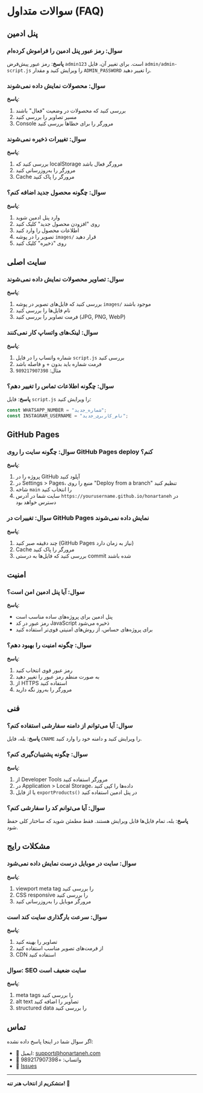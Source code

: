 # سوالات متداول (FAQ)

## پنل ادمین

### سوال: رمز عبور پنل ادمین را فراموش کرده‌ام
**پاسخ**: رمز عبور پیش‌فرض `admin123` است. برای تغییر آن، فایل `admin/admin-script.js` را ویرایش کنید و مقدار `ADMIN_PASSWORD` را تغییر دهید.

### سوال: محصولات نمایش داده نمی‌شوند
**پاسخ**: 
1. بررسی کنید که محصولات در وضعیت "فعال" باشند
2. مسیر تصاویر را بررسی کنید
3. Console مرورگر را برای خطاها بررسی کنید

### سوال: تغییرات ذخیره نمی‌شوند
**پاسخ**:
1. بررسی کنید که localStorage مرورگر فعال باشد
2. مرورگر را به‌روزرسانی کنید
3. Cache مرورگر را پاک کنید

### سوال: چگونه محصول جدید اضافه کنم؟
**پاسخ**:
1. وارد پنل ادمین شوید
2. روی "افزودن محصول جدید" کلیک کنید
3. اطلاعات محصول را وارد کنید
4. تصویر را در پوشه `images/` قرار دهید
5. روی "ذخیره" کلیک کنید

## سایت اصلی

### سوال: تصاویر محصولات نمایش داده نمی‌شوند
**پاسخ**:
1. بررسی کنید که فایل‌های تصویر در پوشه `images/` موجود باشند
2. نام فایل‌ها را بررسی کنید
3. فرمت تصاویر را بررسی کنید (JPG, PNG, WebP)

### سوال: لینک‌های واتساپ کار نمی‌کنند
**پاسخ**:
1. شماره واتساپ را در فایل `script.js` بررسی کنید
2. فرمت شماره باید بدون + و فاصله باشد
3. مثال: `989217907398`

### سوال: چگونه اطلاعات تماس را تغییر دهم؟
**پاسخ**:
فایل `script.js` را ویرایش کنید:
```javascript
const WHATSAPP_NUMBER = "شماره_جدید";
const INSTAGRAM_USERNAME = "نام_کاربری_جدید";
```

## GitHub Pages

### سوال: چگونه سایت را روی GitHub Pages deploy کنم؟
**پاسخ**:
1. پروژه را در GitHub آپلود کنید
2. در Settings > Pages، منبع را روی "Deploy from a branch" تنظیم کنید
3. شاخه `main` را انتخاب کنید
4. سایت شما در آدرس `https://yourusername.github.io/honartaneh` در دسترس خواهد بود

### سوال: تغییرات در GitHub Pages نمایش داده نمی‌شوند
**پاسخ**:
1. چند دقیقه صبر کنید (GitHub Pages نیاز به زمان دارد)
2. Cache مرورگر را پاک کنید
3. بررسی کنید که فایل‌ها به درستی commit شده باشند

## امنیت

### سوال: آیا پنل ادمین امن است؟
**پاسخ**:
- پنل ادمین برای پروژه‌های ساده مناسب است
- رمز عبور در کد JavaScript ذخیره می‌شود
- برای پروژه‌های حساس، از روش‌های امنیتی قوی‌تر استفاده کنید

### سوال: چگونه امنیت را بهبود دهم؟
**پاسخ**:
1. رمز عبور قوی انتخاب کنید
2. به صورت منظم رمز عبور را تغییر دهید
3. از HTTPS استفاده کنید
4. مرورگر را به‌روز نگه دارید

## فنی

### سوال: آیا می‌توانم از دامنه سفارشی استفاده کنم؟
**پاسخ**:
بله، فایل `CNAME` را ویرایش کنید و دامنه خود را وارد کنید.

### سوال: چگونه پشتیبان‌گیری کنم؟
**پاسخ**:
1. از Developer Tools مرورگر استفاده کنید
2. در Application > Local Storage، داده‌ها را کپی کنید
3. یا از فایل `exportProducts()` در پنل ادمین استفاده کنید

### سوال: آیا می‌توانم کد را سفارشی کنم؟
**پاسخ**:
بله، تمام فایل‌ها قابل ویرایش هستند. فقط مطمئن شوید که ساختار کلی حفظ شود.

## مشکلات رایج

### سوال: سایت در موبایل درست نمایش داده نمی‌شود
**پاسخ**:
1. viewport meta tag را بررسی کنید
2. CSS responsive را بررسی کنید
3. مرورگر موبایل را به‌روزرسانی کنید

### سوال: سرعت بارگذاری سایت کند است
**پاسخ**:
1. تصاویر را بهینه کنید
2. از فرمت‌های تصویر مناسب استفاده کنید
3. CDN استفاده کنید

### سوال: SEO سایت ضعیف است
**پاسخ**:
1. meta tags را بررسی کنید
2. alt text تصاویر را اضافه کنید
3. structured data را بررسی کنید

## تماس

اگر سوال شما در اینجا پاسخ داده نشده:

- 📧 ایمیل: support@honartaneh.com
- 📱 واتساپ: +989217907398
- 🐛 [Issues](https://github.com/yourusername/honartaneh/issues)

---

**متشکریم از انتخاب هنر تنه! 🌿**
